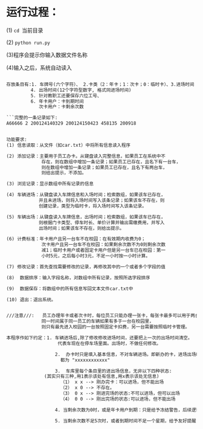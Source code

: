 #  运行过程：
(1) ```cd ```当前目录  

(2) ```python run.py```  

(3)程序会提示你输入数据文件名称  

(4)输入之后，系统自动读入  




```系统存储的数据放在:data.txt

存放条目有:1. 车牌号(六个字符）、 2.卡类（2：年卡；1：次卡；0：临时卡）、3.进场时间（年月日时分秒xx-xx-xx-xx-xx-xx）
         4. 出场时间(12个字符型数字, 格式同进场时间)
         5. 针对教职工还要保存六位工号、
         6. 年卡用户：卡到期时间
            次卡用户：卡剩余次数

```完整的一条记录如下:
A66666 2 200124140329 200124150423 458135 200918


功能要求:
(1) 信息读取：从文件（如car.txt）中将所有信息读入程序

(2) 添加记录：主要用于员工办卡。从键盘读入完整信息，如果员工在系统中不
             存在，则在数组中增加一条记录；如果员工已存在，且名下有一台车，
             则在数组中增加一条记录；如果员工已存在，且名下有两台车，
             则给出提示，不添加。

(3) 浏览记录：显示数组中所有记录的信息

(4) 车辆进场：从键盘读入车牌信息和入场时间；检索数组，如果该车已存在，
            并且未进场，则将入场时间写入该条记录；如果该车不存在，则
            创建记录，类型为临时卡，将入场时间写入该条记录。

(5) 车辆出场：从键盘读入车牌信息，出场时间；检索数组，如果该车已存在，
            则根据门卡类型、停车时长、单价计算并输出需缴费用，并写入
            出场时间；如果该车不存在，则给出提示。

(6) 计费标准：年卡用户且另一台车不在校园：在有效期内收费为0；
             次卡用户且另一台车不在校园：如果剩余次数不为0则剩余次数
             减1；临时卡用户或者固定卡用户但是另一台车已在校园：第一
             小时5元，之后每小时3元，不足一小时按一小时计算。

(7) 修改记录：首先查找需要修改的记录，再修改其中的一个或者多个字段的值

(8)  数据排序：输入字段名称，对数组中所有记录，按照所选字段排序

(9)  数据保存：将数组中的所有信息写回文本文件car.txt中

(10) 退出：退出系统。


///注意///:   员工办理年卡或者次卡时，每位员工只能办理一张卡，每张卡最多可以用于两台车，
             同一时间属于同一员工的车辆如果有多于一台在校园里，
             则只有最先进入校园的一台按照固定卡扣费，另一台需要按照临时卡管理。

本程序作如下约定：1. 车辆进场后,除了修改修改进场时间，还要把上一次的出场时间清空。
                   代表车现在在停车场里面。出场时，不做任何修改。

                  2.  办卡时只是填入基本信息，不对车辆进场。即新办的卡，进场出场时间
                    都为 "xxxxxxxxxxxx"

                  3.  车库里每个条目里的进出场信息，无非以下四种状态:
		      (其实只有三种,用1表示该处有信息,用x表示该处无信息)
                    （1） x x --> 刚办完卡：可以进场，但不能出场
                    （2） x 0 --> 不存在。
                    （3） 0 x --> 刚进完场的状态:不可以进场，但可以出场
                    （4） 0 0 --> 刚出完场的状态:可以进场，但不能出场

              	  4. 当剩余次数为0时，或是年卡用户到期：只是给予冻结警告，后续逻辑没有写。

                  5. 当剩余次数不足5次时，或者到期时间不足一个星期，给予友好提醒.

